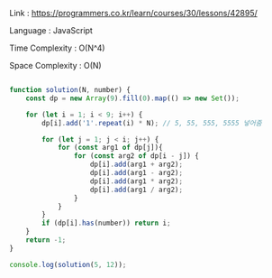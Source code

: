 Link : https://programmers.co.kr/learn/courses/30/lessons/42895/

Language : JavaScript

Time Complexity : O(N^4)

Space Complexity : O(N)


```javascript

function solution(N, number) {
    const dp = new Array(9).fill(0).map(() => new Set());

    for (let i = 1; i < 9; i++) {
        dp[i].add('1'.repeat(i) * N); // 5, 55, 555, 5555 넣어줌

        for (let j = 1; j < i; j++) {
            for (const arg1 of dp[j]){
                for (const arg2 of dp[i - j]) {
                    dp[i].add(arg1 + arg2);
                    dp[i].add(arg1 - arg2);
                    dp[i].add(arg1 * arg2);
                    dp[i].add(arg1 / arg2);
                }
            }
        }
        if (dp[i].has(number)) return i;
    }
    return -1;
}

console.log(solution(5, 12));
```

